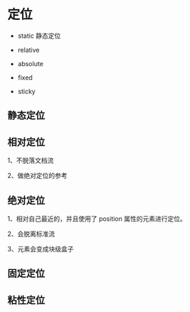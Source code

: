 # 定位

- static 静态定位

- relative

- absolute

- fixed

- sticky

## 静态定位

## 相对定位

1、不脱落文档流

2、做绝对定位的参考

## 绝对定位

1、相对自己最近的，并且使用了 position 属性的元素进行定位。

2、会脱离标准流

3、元素会变成块级盒子

## 固定定位

## 粘性定位
